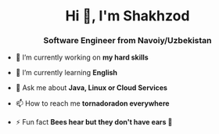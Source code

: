 <h1 align="center">Hi 👋, I'm Shakhzod</h1>
<h3 align="center">Software Engineer from Navoiy/Uzbekistan</h3>

- 🔭 I’m currently working on **my hard skills**

- 🌱 I’m currently learning **English**

- 💬 Ask me about **Java, Linux or Cloud Services**

- 📫 How to reach me **tornadoradon everywhere**

- ⚡ Fun fact **Bees hear but they don't have ears 🐝**
